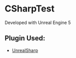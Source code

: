 # CSharpTest

Developed with Unreal Engine 5

## Plugin Used:
* [UnrealSharp](https://github.com/UnrealSharp/UnrealSharp)
